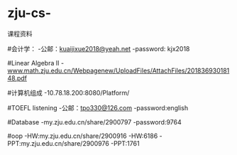 # zju-cs-
课程资料

#会计学：
 -公邮：kuaijixue2018@yeah.net
 -password: kjx2018
 
#Linear Algebra II
 -www.math.zju.edu.cn/Webpagenew/UploadFiles/AttachFiles/20183693018148.pdf
 
#计算机组成
 -10.78.18.200:8080/Platform/
 
#TOEFL listening
 -公邮：tpo330@126.com
 -password:english
 
#Database
 -my.zju.edu.cn/share/2900797
 -password:9764
 
#oop
 -HW:my.zju.edu.cn/share/2900916
 -HW:6186
 -PPT:my.zju.edu.cn/share/2900976
 -PPT:1761